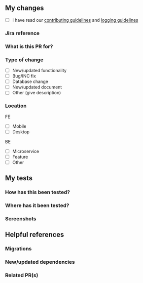 <!-- Ensure your Jira number is quoted in the title of this request
    Erase any parts of this template not applicable to your PR -->
  
## My changes
- [ ] I have read our [contributing guidelines](https://rewardinsight.atlassian.net/wiki/spaces/SD/pages/2453602335/Contributing+guidelines) and [logging guidelines](https://rewardinsight.atlassian.net/wiki/spaces/SD/pages/2569109526/Logging+Guidelines)

### Jira reference
<!-- Ticket or incident number, including link -->


### What is this PR for?
<!-- Give a brief description of your changes
  *What did the code do before?*
 *What does it do now?* -->


### Type of change
- [ ] New/updated functionality
- [ ] Bug/INC fix
- [ ] Database change
- [ ] New/updated document
- [ ] Other (give description)

### Location
FE
- [ ] Mobile
- [ ] Desktop

BE
- [ ] Microservice
- [ ] Feature
- [ ] Other

## My tests
### How has this been tested?

<!-- Describe the tests you ran to verify the changes
List the scenarios you covered
Where has it been tested?
Provide any relevant instructions for reproduction, if appropriate -->


### Where has it been tested?
<!-- List any browsers, if appropriate -->

### Screenshots
<!-- Anything that would help your reviewer(s) understand your changes --> 


## Helpful references

### Migrations
<!-- List any new migrations --> 

### New/updated dependencies
<!-- Remember that dependency updates should be in a PR of their own -->

### Related PR(s)
<!-- Tag anything relevant for ease of reference -->
